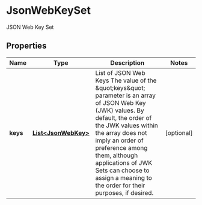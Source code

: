 

# JsonWebKeySet

JSON Web Key Set

## Properties

| Name | Type | Description | Notes |
|------------ | ------------- | ------------- | -------------|
|**keys** | [**List&lt;JsonWebKey&gt;**](JsonWebKey.md) | List of JSON Web Keys  The value of the \&quot;keys\&quot; parameter is an array of JSON Web Key (JWK) values. By default, the order of the JWK values within the array does not imply an order of preference among them, although applications of JWK Sets can choose to assign a meaning to the order for their purposes, if desired. |  [optional] |



